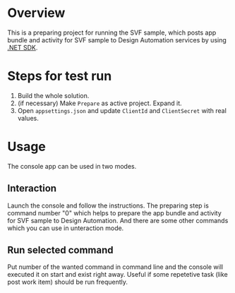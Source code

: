 # Overview

This is a preparing project for running the SVF sample, which posts app bundle and activity for SVF sample to Design Automation services by using [.NET SDK](https://github.com/Autodesk-Forge/forge-api-dotnet-design.automation).

# Steps for test run
1. Build the whole solution.
2. (if necessary) Make `Prepare` as active project. Expand it.
3. Open `appsettings.json` and update `ClientId` and `ClientSecret` with real values.

# Usage

The console app can be used in two modes.
## Interaction
Launch the console and follow the instructions. The preparing step is command number "0" which helps to prepare the app bundle and activity for SVF sample to Design Automation. And there are some other commands which you can use in unteraction mode.
## Run selected command
Put number of the wanted command in command line and the console will executed it on start and exist right away. Useful if some repetetive task (like post work item) should be run frequently.